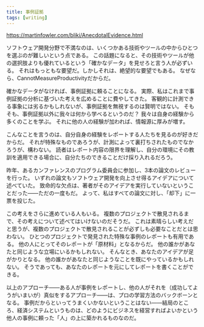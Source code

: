 ```yaml
---
title: 事例証拠
tags: [writing]
---
```


https://martinfowler.com/bliki/AnecdotalEvidence.html

ソフトウェア開発分野で不満なのは、いくつかある技術やツールの中からひとつを選ぶのが難しいという点である。
この話題になると、その技術やツールが他の選択肢よりも優れているという「確かなデータ」を見せろと言う人が必ずいる。
それはもっともな要望だ。しかしそれは、絶望的な要望でもある。
なぜなら、CannotMeasureProductivityだからだ。

確かなデータがなければ、事例証拠に頼ることになる。
実際、私はこれまで事例証拠の分析に基づいた考えを広めることに費やしてきた。
客観的に計測できる事象には劣るかもしれないが、事例証拠を無視するのは賢明ではない。
そもそも、事例証拠以外に我々は何から学べるというのだ？
我々は自身の経験から多くのことを学ぶ。
それに他の人の経験が加われば、情報源に厚みが増す。

こんなことを言うのは、自分自身の経験をレポートする人たちを見るのが好きだからだ。
それが特殊なものであろうが、計測によって裏打ちされたものでなかろうが、構わない。
読者はレポート内容の限界を理解し、自分の環境にその教訓を適用できる場合に、自分たちのできることだけ採り入れるだろう。

昨年、あるカンファレンスのプログラム委員会に参加し、3本の論文のレビューを行った。
いずれの論文もソフトウェア開発を向上させ得るアイデアについて述べていた。
致命的な欠点は、著者がそのアイデアを実行していないということだった——ただの一度もだ。
よって、私はすべての論文に対し、「却下」に一票を投じた。

この考えをさらに進めている人もいる。
複数のプロジェクトで散見されるまで、その考えについて述べてはいけないのだそうだ。
これは素晴らしい考えだと思うが、複数のプロジェクトで散見されることが必ずしも必要なことだとは思わない。
ひとつのプロジェクトで発見された特殊な事例のレポートも有用である。
他の人にとってそのレポートが「原材料」となるからだ。
他の誰かがあなたと同じような立場にいるかもしれない。
そんなとき、あなたのアイデアが足がかりとなる。
他の誰かがあなたと同じようなことを既にやっているかもしれない。
そうであっても、あなたのレポートを元にしてレポートを書くことができる。

以上のアプローチ——ある人が事例をレポートし、他の人がそれを（成功してようがいまいが）真似をするアプローチ——は、プロの学習方法のバックボーンとなる。
事例だからといってうまくいかないということはない——結局のところ、経済システムというものは、どのようにビジネスを経営すればよいかという他人の事例に頼った「人」の上に築かれるものなのだ。
